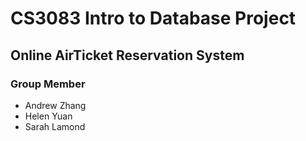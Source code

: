 # CS3083 Intro to Database Project
## Online AirTicket Reservation System

### Group Member
- Andrew Zhang
- Helen Yuan
- Sarah Lamond
